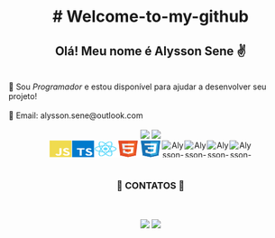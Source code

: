 <div id="divMain" style="text-align:center; margin:0 auto;">
   <div style="display: inline-block;">
      <h1># Welcome-to-my-github</h1>
      <h2>Olá! Meu nome é Alysson Sene ✌️</h2>
      <div align="left">
         <br>
         🔎  Sou <i>Programador </i> e estou disponível para ajudar a desenvolver seu projeto!
         <br>
         <br>
         📩 Email: alysson.sene@outlook.com 
         <br>
         <br>
      </div>
   </div>
      <div>
           <img height="162em" src="https://github-readme-stats.vercel.app/api?username=alyssonsene&count_private=true&show_icons=true&theme=tokyonight">
           <img height="162em" src="https://github-readme-stats.vercel.app/api/top-langs/?username=alyssonsene&layout=compact&theme=tokyonight">
         
   </div>
      <div style="display: flex; justify-content: center"><br>
         <img align="center" alt="Alysson-Js" height="30" width="40" src="https://raw.githubusercontent.com/devicons/devicon/master/icons/javascript/javascript-plain.svg">
         <img align="center" alt="Alysson-TS" height="30" width="40" src="https://raw.githubusercontent.com/devicons/devicon/master/icons/typescript/typescript-plain.svg">
         <img align="center" alt="Alysson-React" height="30" width="40" src="https://raw.githubusercontent.com/devicons/devicon/master/icons/react/react-original.svg">
         <img align="center" alt="Alysson-HTML" height="30" width="40" src="https://raw.githubusercontent.com/devicons/devicon/master/icons/html5/html5-original.svg">
         <img align="center" alt="Alysson-CSS" height="30" width="40" src="https://raw.githubusercontent.com/devicons/devicon/master/icons/css3/css3-original.svg">
         <img align="center" alt="Alysson-Nodejs" height="30" width="40" src="https://cdn.jsdelivr.net/gh/devicons/devicon/icons/nodejs/nodejs-original.svg" />
         <img align="center" alt="Alysson-Mysql" height="30" width="40" src="https://cdn.jsdelivr.net/gh/devicons/devicon/icons/mysql/mysql-original.svg" />
         <img align="center" alt="Alysson-Dart" height="30" width="40" src="https://cdn.jsdelivr.net/gh/devicons/devicon/icons/dart/dart-original.svg" />
         <img align="center" alt="Alysson-vue" height="30" width="40" src="https://cdn.jsdelivr.net/gh/devicons/devicon/icons/vuejs/vuejs-original.svg" />
      </div>
   </div>
<div align="center">
   <br>
   <h3>🤝 CONTATOS 🤝</h3> 
   <br>
   <br>
   <a href="https://www.linkedin.com/in/alyssonsene" target="_blank"><img src="https://img.shields.io/badge/-LinkedIn-%230077B5?style=for-the-badge&logo=linkedin&logoColor=white" target="_blank"></a> 
   <a href="https://instagram.com/alysson_sene" target="_blank"><img src="https://img.shields.io/badge/-Instagram-%23E4405F?style=for-the-badge&logo=instagram&logoColor=white" target="_blank"></a>
</div>
